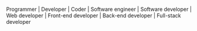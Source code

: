 Programmer | Developer | Coder | Software engineer | Software developer | Web developer | Front-end developer | Back-end developer | Full-stack developer
